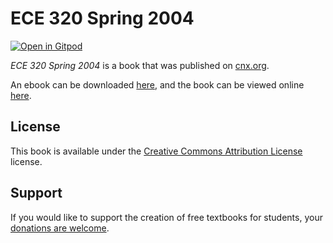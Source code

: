 # ECE 320 Spring 2004

[![Open in Gitpod](https://gitpod.io/button/open-in-gitpod.svg)](https://gitpod.io/from-referrer/)

_ECE 320 Spring 2004_ is a book that was published on [cnx.org](https://cnx.org/).

An ebook can be downloaded [here](https://github.com/cnx-user-books/cnxbook-digital-signal-processing-laboratory-ece-420/releases/latest), and the book can be viewed online [here](https://github.com/cnx-user-books/cnxbook-digital-signal-processing-laboratory-ece-420/releases/latest).

## License
This book is available under the [Creative Commons Attribution License](./LICENSE) license.

## Support
If you would like to support the creation of free textbooks for students, your [donations are welcome](https://riceconnect.rice.edu/donation/support-openstax-banner).
